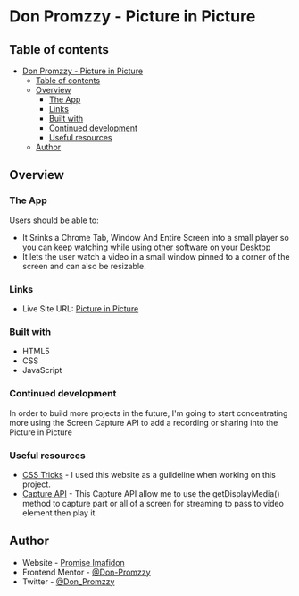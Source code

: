 # Don Promzzy - Picture in Picture

## Table of contents

- [Don Promzzy - Picture in Picture](#don-promzzy---picture-in-picture)
  - [Table of contents](#table-of-contents)
  - [Overview](#overview)
    - [The App](#the-app)
    - [Links](#links)
    - [Built with](#built-with)
    - [Continued development](#continued-development)
    - [Useful resources](#useful-resources)
  - [Author](#author)


## Overview

### The App

Users should be able to:

- It Srinks a Chrome Tab, Window And Entire Screen into a small player so you can keep watching while using other software on your Desktop
- It lets the user watch a video in a small window pinned to a corner of the screen and can also be resizable.

### Links

- Live Site URL: [Picture in Picture](https://don-picture-in-picture.netlify.app/)

### Built with

- HTML5
- CSS
- JavaScript

### Continued development

In order to build more projects in the future, I'm going to start concentrating more using the Screen Capture API to add a recording or sharing into the Picture in Picture

### Useful resources

- [CSS Tricks](https://css-tricks.com/an-introduction-to-the-picture-in-picture-web-api/
) - I used this website as a guildeline when working on this project.
- [Capture API](https://developer.mozilla.org/en-US/docs/Web/API/Screen_Capture_API/Using_Screen_Capture
) - This Capture API allow me to use the getDisplayMedia() method to capture part or all of a screen for streaming to pass to video element then play it.

## Author

- Website - [Promise Imafidon](https://github.com/Don-Promzzy)
- Frontend Mentor - [@Don-Promzzy](https://www.frontendmentor.io/profile/Don-Promzzy)
- Twitter - [@Don_Promzzy](https://twitter.com/Don_Promzzy)

